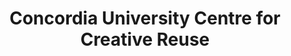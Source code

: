 ---
title: "Concordia University Centre for Creative Reuse"
url: /montreal/concordia-university-centre-for-creative-reuse/
shop: doityourself
---
